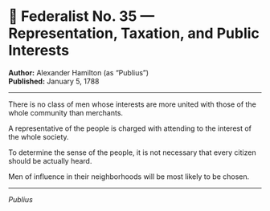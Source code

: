 # 📜 Federalist No. 35 — Representation, Taxation, and Public Interests

**Author:** Alexander Hamilton (as “Publius”)  
**Published:** January 5, 1788

---

There is no class of men whose interests are more united with those of the whole community than merchants.

A representative of the people is charged with attending to the interest of the whole society.

To determine the sense of the people, it is not necessary that every citizen should be actually heard.

Men of influence in their neighborhoods will be most likely to be chosen.

---

*Publius*
